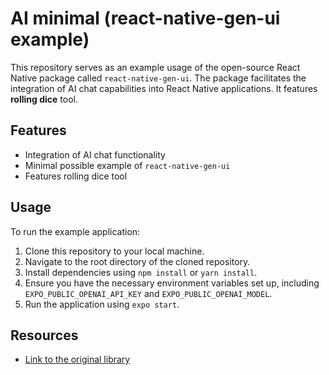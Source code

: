 # AI minimal (react-native-gen-ui example)

This repository serves as an example usage of the open-source React Native package called `react-native-gen-ui`. The package facilitates the integration of AI chat capabilities into React Native applications. It features **rolling dice** tool.

## Features

- Integration of AI chat functionality
- Minimal possible example of `react-native-gen-ui`
- Features rolling dice tool

## Usage

To run the example application:

1. Clone this repository to your local machine.
2. Navigate to the root directory of the cloned repository.
3. Install dependencies using `npm install` or `yarn install`.
4. Ensure you have the necessary environment variables set up, including `EXPO_PUBLIC_OPENAI_API_KEY` and `EXPO_PUBLIC_OPENAI_MODEL`.
5. Run the application using `expo start`.

## Resources

- [Link to the original library](https://github.com/zerodays/react-native-gen-ui)
